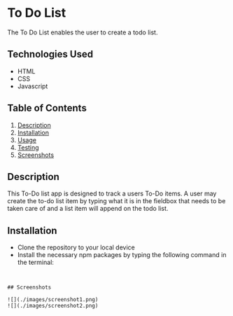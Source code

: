 # To Do List

The To Do List  enables the user to create a todo list.

## Technologies Used 

* HTML
* CSS 
* Javascript 

## Table of Contents 

1. [Description](#Description)
2. [Installation](#Installation)
3. [Usage](#Usage)
4. [Testing](#Testing)
5. [Screenshots](#Screenshots)

## Description 

This To-Do list app is designed to track a users To-Do items. A user may create the to-do list item by typing what it is in the fieldbox that needs to be taken care of and a list item will append on the todo list. 

## Installation 

* Clone the repository to your local device 
* Install the necessary npm packages by typing the following command in the terminal:

```


## Screenshots

![](./images/screenshot1.png)
![](./images/screenshot2.png)
